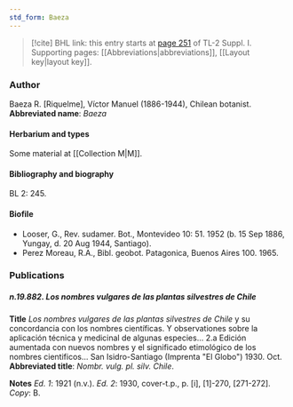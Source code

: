 ```yaml
---
std_form: Baeza
---
```


> [!cite] BHL link: this entry starts at [page 251](https://www.biodiversitylibrary.org/page/33264978) of TL-2 Suppl. I.
> Supporting pages: [[Abbreviations|abbreviations]], [[Layout key|layout key]].

### Author

Baeza R. \[Riquelme\], Víctor Manuel (1886-1944), Chilean botanist. 
**Abbreviated name**: *Baeza*

#### Herbarium and types

Some material at [[Collection M|M]].

#### Bibliography and biography

BL 2: 245.

#### Biofile

- Looser, G., Rev. sudamer. Bot., Montevideo 10: 51. 1952 (b. 15 Sep 1886, Yungay, d. 20 Aug 1944, Santiago).
- Perez Moreau, R.A., Bibl. geobot. Patagonica, Buenos Aires 100. 1965.

### Publications

##### n.19.882. Los nombres vulgares de las plantas silvestres de Chile

**Title**
*Los nombres vulgares de las plantas silvestres de Chile* y su concordancia con los nombres científicas. Y observationes sobre la aplicación técnica y medicinal de algunas especies... 2.a Edición aumentada con nuevos nombres y el significado etimológico de los nombres cientificos... San Isidro-Santiago (Imprenta "El Globo") 1930. Oct.
**Abbreviated title**: *Nombr. vulg. pl. silv. Chile*.

**Notes**
*Ed. 1*: 1921 (n.v.).
*Ed. 2*: 1930, cover-t.p., p. \[i\], \[1\]-270, \[271-272\]. *Copy*: B.

